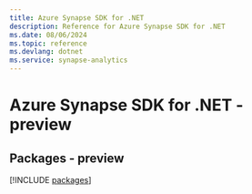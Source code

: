 ```yaml
---
title: Azure Synapse SDK for .NET
description: Reference for Azure Synapse SDK for .NET
ms.date: 08/06/2024
ms.topic: reference
ms.devlang: dotnet
ms.service: synapse-analytics
---
```

# Azure Synapse SDK for .NET - preview
## Packages - preview
[!INCLUDE [packages](synapse-index.md)]